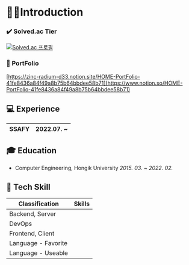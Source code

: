 
# 🙋‍♂️**Introduction**
  
### ✔️ Solved.ac Tier
[![Solved.ac
프로필](http://mazassumnida.wtf/api/v2/generate_badge?boj=jungboke)](https://solved.ac/jungboke)
### 📄 PortFolio
[https://zinc-radium-d33.notion.site/HOME-PortFolio-41fe8436a84f49a8b75b64bbdee58b71](https://www.notion.so/HOME-PortFolio-41fe8436a84f49a8b75b64bbdee58b71)

## 💻 Experience

| SSAFY | 2022.07. ~ |
| --- | --- |

## 🎓 Education

- Computer Engineering, Hongik University *2015. 03. ~ 2022. 02.*

## 🔧 Tech Skill

| Classification | Skills |
| --- | --- |
| Backend, Server |  |
| DevOps |  |
| Frontend, Client |  |
| Language - Favorite |  |
| Language - Useable |  |
